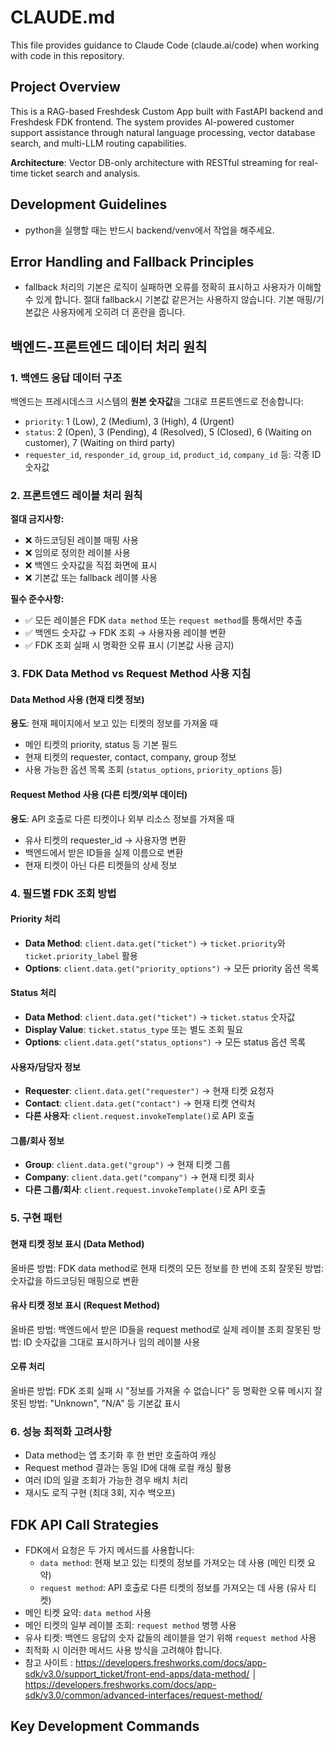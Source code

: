 # CLAUDE.md

This file provides guidance to Claude Code (claude.ai/code) when working with code in this repository.

## Project Overview

This is a RAG-based Freshdesk Custom App built with FastAPI backend and Freshdesk FDK frontend. The system provides AI-powered customer support assistance through natural language processing, vector database search, and multi-LLM routing capabilities.

**Architecture**: Vector DB-only architecture with RESTful streaming for real-time ticket search and analysis.

## Development Guidelines

- python을 실행할 때는 반드시 backend/venv에서 작업을 해주세요.

## Error Handling and Fallback Principles

- fallback 처리의 기본은 로직이 실패하면 오류를 정확히 표시하고 사용자가 이해할 수 있게 합니다. 절대 fallback시 기본값 같은거는 사용하지 않습니다. 기본 매핑/기본값은 사용자에게 오히려 더 혼란을 줍니다.

## 백엔드-프론트엔드 데이터 처리 원칙

### 1. 백엔드 응답 데이터 구조
백엔드는 프레시데스크 시스템의 **원본 숫자값**을 그대로 프론트엔드로 전송합니다:
- `priority`: 1 (Low), 2 (Medium), 3 (High), 4 (Urgent)
- `status`: 2 (Open), 3 (Pending), 4 (Resolved), 5 (Closed), 6 (Waiting on customer), 7 (Waiting on third party)
- `requester_id`, `responder_id`, `group_id`, `product_id`, `company_id` 등: 각종 ID 숫자값

### 2. 프론트엔드 레이블 처리 원칙
**절대 금지사항:**
- ❌ 하드코딩된 레이블 매핑 사용
- ❌ 임의로 정의한 레이블 사용  
- ❌ 백엔드 숫자값을 직접 화면에 표시
- ❌ 기본값 또는 fallback 레이블 사용

**필수 준수사항:**
- ✅ 모든 레이블은 FDK `data method` 또는 `request method`를 통해서만 추출
- ✅ 백엔드 숫자값 → FDK 조회 → 사용자용 레이블 변환
- ✅ FDK 조회 실패 시 명확한 오류 표시 (기본값 사용 금지)

### 3. FDK Data Method vs Request Method 사용 지침

#### Data Method 사용 (현재 티켓 정보)
**용도**: 현재 페이지에서 보고 있는 티켓의 정보를 가져올 때
- 메인 티켓의 priority, status 등 기본 필드
- 현재 티켓의 requester, contact, company, group 정보
- 사용 가능한 옵션 목록 조회 (`status_options`, `priority_options` 등)

#### Request Method 사용 (다른 티켓/외부 데이터)
**용도**: API 호출로 다른 티켓이나 외부 리소스 정보를 가져올 때
- 유사 티켓의 requester_id → 사용자명 변환
- 백엔드에서 받은 ID들을 실제 이름으로 변환
- 현재 티켓이 아닌 다른 티켓들의 상세 정보

### 4. 필드별 FDK 조회 방법

#### Priority 처리
- **Data Method**: `client.data.get("ticket")` → `ticket.priority`와 `ticket.priority_label` 활용
- **Options**: `client.data.get("priority_options")` → 모든 priority 옵션 목록

#### Status 처리  
- **Data Method**: `client.data.get("ticket")` → `ticket.status` 숫자값
- **Display Value**: `ticket.status_type` 또는 별도 조회 필요
- **Options**: `client.data.get("status_options")` → 모든 status 옵션 목록

#### 사용자/담당자 정보
- **Requester**: `client.data.get("requester")` → 현재 티켓 요청자
- **Contact**: `client.data.get("contact")` → 현재 티켓 연락처
- **다른 사용자**: `client.request.invokeTemplate()`로 API 호출

#### 그룹/회사 정보
- **Group**: `client.data.get("group")` → 현재 티켓 그룹
- **Company**: `client.data.get("company")` → 현재 티켓 회사
- **다른 그룹/회사**: `client.request.invokeTemplate()`로 API 호출

### 5. 구현 패턴

#### 현재 티켓 정보 표시 (Data Method)
올바른 방법: FDK data method로 현재 티켓의 모든 정보를 한 번에 조회
잘못된 방법: 숫자값을 하드코딩된 매핑으로 변환

#### 유사 티켓 정보 표시 (Request Method)
올바른 방법: 백엔드에서 받은 ID들을 request method로 실제 레이블 조회
잘못된 방법: ID 숫자값을 그대로 표시하거나 임의 레이블 사용

#### 오류 처리
올바른 방법: FDK 조회 실패 시 "정보를 가져올 수 없습니다" 등 명확한 오류 메시지
잘못된 방법: "Unknown", "N/A" 등 기본값 표시

### 6. 성능 최적화 고려사항
- Data method는 앱 초기화 후 한 번만 호출하여 캐싱
- Request method 결과는 동일 ID에 대해 로컬 캐싱 활용
- 여러 ID의 일괄 조회가 가능한 경우 배치 처리
- 재시도 로직 구현 (최대 3회, 지수 백오프)

## FDK API Call Strategies

- FDK에서 요청은 두 가지 메서드를 사용합니다:
  - `data method`: 현재 보고 있는 티켓의 정보를 가져오는 데 사용 (메인 티켓 요약)
  - `request method`: API 호출로 다른 티켓의 정보를 가져오는 데 사용 (유사 티켓)
- 메인 티켓 요약: `data method` 사용
- 메인 티켓의 일부 레이블 조회: `request method` 병행 사용
- 유사 티켓: 백엔드 응답의 숫자 값들의 레이블을 얻기 위해 `request method` 사용
- 최적화 시 이러한 메서드 사용 방식을 고려해야 합니다.
- 참고 사이트 : 
https://developers.freshworks.com/docs/app-sdk/v3.0/support_ticket/front-end-apps/data-method/                                      │
https://developers.freshworks.com/docs/app-sdk/v3.0/common/advanced-interfaces/request-method/  

## Key Development Commands

